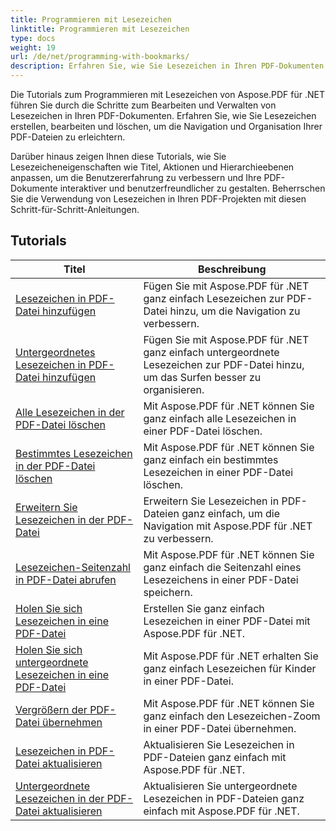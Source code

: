 ```yaml
---
title: Programmieren mit Lesezeichen
linktitle: Programmieren mit Lesezeichen
type: docs
weight: 19
url: /de/net/programming-with-bookmarks/
description: Erfahren Sie, wie Sie Lesezeichen in Ihren PDF-Dokumenten bearbeiten, verwalten und anpassen, um die Navigation zu verbessern und die Benutzererfahrung zu verbessern.
---
```

Die Tutorials zum Programmieren mit Lesezeichen von Aspose.PDF für .NET führen Sie durch die Schritte zum Bearbeiten und Verwalten von Lesezeichen in Ihren PDF-Dokumenten. Erfahren Sie, wie Sie Lesezeichen erstellen, bearbeiten und löschen, um die Navigation und Organisation Ihrer PDF-Dateien zu erleichtern.

Darüber hinaus zeigen Ihnen diese Tutorials, wie Sie Lesezeicheneigenschaften wie Titel, Aktionen und Hierarchieebenen anpassen, um die Benutzererfahrung zu verbessern und Ihre PDF-Dokumente interaktiver und benutzerfreundlicher zu gestalten. Beherrschen Sie die Verwendung von Lesezeichen in Ihren PDF-Projekten mit diesen Schritt-für-Schritt-Anleitungen.

## Tutorials
| Titel | Beschreibung |
| --- | --- | 
| [Lesezeichen in PDF-Datei hinzufügen](./add-bookmark/) | Fügen Sie mit Aspose.PDF für .NET ganz einfach Lesezeichen zur PDF-Datei hinzu, um die Navigation zu verbessern. |  
| [Untergeordnetes Lesezeichen in PDF-Datei hinzufügen](./add-child-bookmark/) | Fügen Sie mit Aspose.PDF für .NET ganz einfach untergeordnete Lesezeichen zur PDF-Datei hinzu, um das Surfen besser zu organisieren. |  
| [Alle Lesezeichen in der PDF-Datei löschen](./delete-all-bookmarks/) | Mit Aspose.PDF für .NET können Sie ganz einfach alle Lesezeichen in einer PDF-Datei löschen. |  
| [Bestimmtes Lesezeichen in der PDF-Datei löschen](./delete-particular-bookmark/) | Mit Aspose.PDF für .NET können Sie ganz einfach ein bestimmtes Lesezeichen in einer PDF-Datei löschen. |  
| [Erweitern Sie Lesezeichen in der PDF-Datei](./expand-bookmarks/) | Erweitern Sie Lesezeichen in PDF-Dateien ganz einfach, um die Navigation mit Aspose.PDF für .NET zu verbessern. |  
| [Lesezeichen-Seitenzahl in PDF-Datei abrufen](./get-bookmark-page-number/) | Mit Aspose.PDF für .NET können Sie ganz einfach die Seitenzahl eines Lesezeichens in einer PDF-Datei speichern. |  
| [Holen Sie sich Lesezeichen in eine PDF-Datei](./get-bookmarks/) | Erstellen Sie ganz einfach Lesezeichen in einer PDF-Datei mit Aspose.PDF für .NET. |  
| [Holen Sie sich untergeordnete Lesezeichen in eine PDF-Datei](./get-child-bookmarks/) | Mit Aspose.PDF für .NET erhalten Sie ganz einfach Lesezeichen für Kinder in einer PDF-Datei. |  
| [Vergrößern der PDF-Datei übernehmen](./inherit-zoom/) | Mit Aspose.PDF für .NET können Sie ganz einfach den Lesezeichen-Zoom in einer PDF-Datei übernehmen. |  
| [Lesezeichen in PDF-Datei aktualisieren](./update-bookmarks/) | Aktualisieren Sie Lesezeichen in PDF-Dateien ganz einfach mit Aspose.PDF für .NET. |  
| [Untergeordnete Lesezeichen in der PDF-Datei aktualisieren](./update-child-bookmarks/) | Aktualisieren Sie untergeordnete Lesezeichen in PDF-Dateien ganz einfach mit Aspose.PDF für .NET. |  